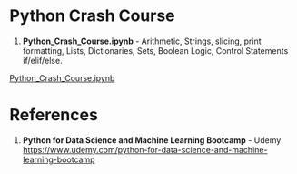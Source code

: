 # Python Crash Course 

1.  **Python_Crash_Course.ipynb** - Arithmetic, Strings, slicing, print formatting, Lists, Dictionaries, Sets, Boolean Logic, Control Statements if/elif/else.  

[Python_Crash_Course.ipynb](https://github.com/nkuhta/Data-Science-and-Machine-Learning-Bootcamp/blob/master/2.%20Python%20Crash%20Course/Python_Crash_Course.ipynb)

#  References
1.  **Python for Data Science and Machine Learning Bootcamp** - Udemy   
	https://www.udemy.com/python-for-data-science-and-machine-learning-bootcamp

